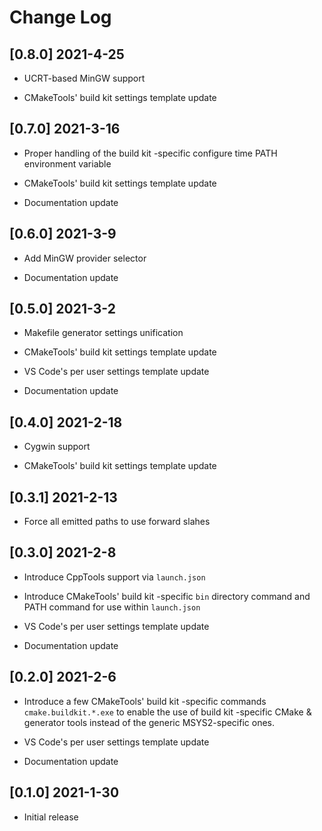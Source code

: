 # Change Log

## [0.8.0] 2021-4-25

- UCRT-based MinGW support

- CMakeTools' build kit settings template update

## [0.7.0] 2021-3-16

- Proper handling of the build kit -specific configure time PATH environment variable

- CMakeTools' build kit settings template update

- Documentation update

## [0.6.0] 2021-3-9

- Add MinGW provider selector

- Documentation update

## [0.5.0] 2021-3-2

- Makefile generator settings unification

- CMakeTools' build kit settings template update

- VS Code's per user settings template update

- Documentation update

## [0.4.0] 2021-2-18

- Cygwin support

- CMakeTools' build kit settings template update

## [0.3.1] 2021-2-13

- Force all emitted paths to use forward slahes

## [0.3.0] 2021-2-8

- Introduce CppTools support via `launch.json`

- Introduce CMakeTools' build kit -specific `bin` directory command and PATH command for use within `launch.json`

- VS Code's per user settings template update

- Documentation update

## [0.2.0] 2021-2-6

- Introduce a few CMakeTools' build kit -specific commands `cmake.buildkit.*.exe` to enable the use of build kit -specific CMake & generator tools instead of the generic MSYS2-specific ones.

- VS Code's per user settings template update

- Documentation update

## [0.1.0] 2021-1-30

- Initial release